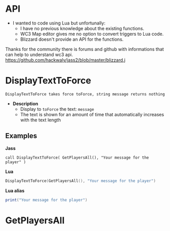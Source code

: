 # API
* I wanted to code using Lua but unfortunally:
  * I have no previous knowledge about the existing functions.
  * WC3 Map editor gives me no option to convert triggers to Lua code.
  * Blizzard doesn't provide an API for the functions.

Thanks for the community there is forums and github with informations that can help to understand wc3 api.  
https://github.com/hackwaly/jass2/blob/master/blizzard.j  

# DisplayTextToForce

`DisplayTextToForce takes force toForce, string message returns nothing`

* **Description**
  * Display to `toForce` the text: `message`
  * The text is shown for an amount of time that automatically increases with the text length

## Examples
**Jass**  
```jass
call DisplayTextToForce( GetPlayersAll(), "Your message for the player" )
```

**Lua**
```lua
DisplayTextToForce(GetPlayersAll(), "Your message for the player")
```

**Lua alias**
```lua
print("Your message for the player")
```

# GetPlayersAll
